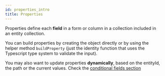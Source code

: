 ```yaml
---
id: properties_intro
title: Properties
---
```


Properties define each **field** in a form or column in a collection included in an
entity collection.

You can build properties by creating the object directly or by
using the helper method `buildProperty` (just the identity function that uses
the Typescript type system to validate the input).

You may also want to update properties **dynamically**, based on the entityId, the
path or the current values. Check
the [conditional fields section](conditional_fields.md)
